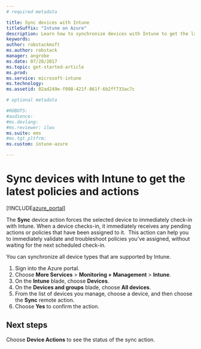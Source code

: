 ```yaml
---
# required metadata

title: Sync devices with Intune 
titleSuffix: "Intune on Azure"
description: Learn how to synchronize devices with Intune to get the latest policies and actions."
keywords:
author: robstackmsft
ms.author: robstack
manager: angrobe
ms.date: 07/28/2017
ms.topic: get-started-article
ms.prod:
ms.service: microsoft-intune
ms.technology:
ms.assetid: 02ad249e-f098-421f-861f-6b2ff733ac7c

# optional metadata

#ROBOTS:
#audience:
#ms.devlang:
#ms.reviewer: ilwu
ms.suite: ems
#ms.tgt_pltfrm:
ms.custom: intune-azure

---
```


# Sync devices with Intune to get the latest policies and actions


[!INCLUDE[azure_portal](./includes/azure_portal.md)]

The **Sync** device action forces the selected device to immediately check-in with Intune. When a device checks-in, it immediately receives any pending actions or policies that have been assigned to it.  This action can help you to immediately validate and troubleshoot policies you’ve assigned, without waiting for the next scheduled check-in.

You can synchronize all device types that are supported by Intune.

1. Sign into the Azure portal.
2. Choose **More Services** > **Monitoring + Management** > **Intune**.
3. On the **Intune** blade, choose **Devices**.
4. On the **Devices and groups** blade, choose **All devices**.
5. From the list of devices you manage, choose a device, and then choose the **Sync** remote action.
7. Choose **Yes** to confirm the action.

## Next steps

Choose **Device Actions** to see the status of the sync action. 